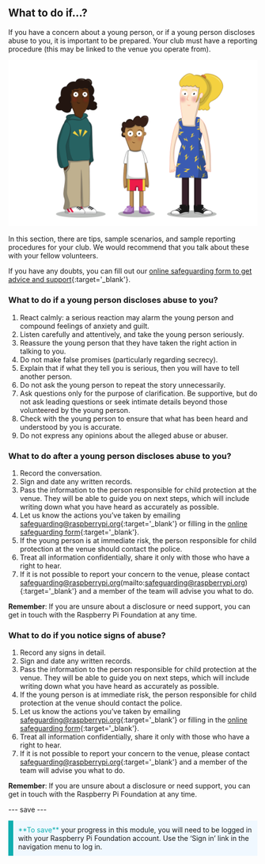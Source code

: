 ## What to do if…?

If you have a concern about a young person, or if a young person discloses abuse to you, it is important to be prepared. Your club must have a reporting procedure (this may be linked to the venue you operate from).

![Three young people standing.](images/8-Diverse-Mix-2.png)

In this section, there are tips, sample scenarios, and sample reporting procedures for your club. We would recommend that you talk about these with your fellow volunteers.

If you have any doubts, you can fill out our [online safeguarding form to get advice and support](https://form.raspberrypi.org/f/safeguarding-concern-form){:target='_blank'}.

### What to do if a young person discloses abuse to you?

1. React calmly: a serious reaction may alarm the young person and compound feelings of anxiety and guilt.
1. Listen carefully and attentively, and take the young person seriously.
1. Reassure the young person that they have taken the right action in talking to you.
1. Do not make false promises (particularly regarding secrecy). 
1. Explain that if what they tell you is serious, then you will have to tell another person.
1. Do not ask the young person to repeat the story unnecessarily.
1. Ask questions only for the purpose of clarification. Be supportive, but do not ask leading questions or seek intimate details beyond those volunteered by the young person.
1. Check with the young person to ensure that what has been heard and understood by you is accurate.
1. Do not express any opinions about the alleged abuse or abuser.

### What to do after a young person discloses abuse to you?

1. Record the conversation.
1. Sign and date any written records.
1. Pass the information to the person responsible for child protection at the venue. They will be able to guide you on next steps, which will include writing down what you have heard as accurately as possible.
1. Let us know the actions you’ve taken by emailing [safeguarding@raspberrypi.org](mailto:safeguarding@raspberrypi.org){:target='_blank'} or filling in the [online safeguarding form](https://form.raspberrypi.org/f/safeguarding-concern-form){:target='_blank'}.
1. If the young person is at immediate risk, the person responsible for child protection at the venue should contact the police. 
1. Treat all information confidentially, share it only with those who have a right to hear.
1. If it is not possible to report your concern to the venue, please contact safeguarding@raspberrypi.org(mailto:safeguarding@raspberrypi.org){:target='_blank'} and a member of the team will advise you what to do.

**Remember**: If you are unsure about a disclosure or need support, you can get in touch with the Raspberry Pi Foundation at any time.

### What to do if you notice signs of abuse?

1. Record any signs in detail.
1. Sign and date any written records.
1. Pass the information to the person responsible for child protection at the venue. They will be able to guide you on next steps, which will include writing down what you have heard as accurately as possible.
1. If the young person is at immediate risk, the person responsible for child protection at the venue should contact the police.
1. Let us know the actions you’ve taken by emailing [safeguarding@raspberrypi.org](mailto:safeguarding@raspberrypi.org){:target='_blank'} or filling in the [online safeguarding form](https://form.raspberrypi.org/f/safeguarding-concern-form){:target='_blank'}.
1. Treat all information confidentially, share it only with those who have a right to hear.
1. If it is not possible to report your concern to the venue, please contact [safeguarding@raspberrypi.org](mailto:safeguarding@raspberrypi.org){:target='_blank'} and a member of the team will advise you what to do.

**Remember**: If you are unsure about a disclosure or need support, you can get in touch with the Raspberry Pi Foundation at any time.

--- save ---

<p style="border-left: solid; border-width:10px; border-color: #0faeb0; background-color: aliceblue; padding: 10px;">
<span style="color: #0faeb0">**To save**</span> your progress in this module, you will need to be logged in with your Raspberry Pi Foundation account. Use the ‘Sign in’ link in the navigation menu to log in.
</p>
